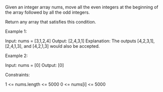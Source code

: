 Given an integer array nums, move all the even integers at the beginning of
the array followed by all the odd integers.

Return any array that satisfies this condition.


Example 1:


Input: nums = [3,1,2,4]
Output: [2,4,3,1]
Explanation: The outputs [4,2,3,1], [2,4,1,3], and [4,2,1,3] would also be
accepted.


Example 2:


Input: nums = [0]
Output: [0]



Constraints:


1 <= nums.length <= 5000
0 <= nums[i] <= 5000




